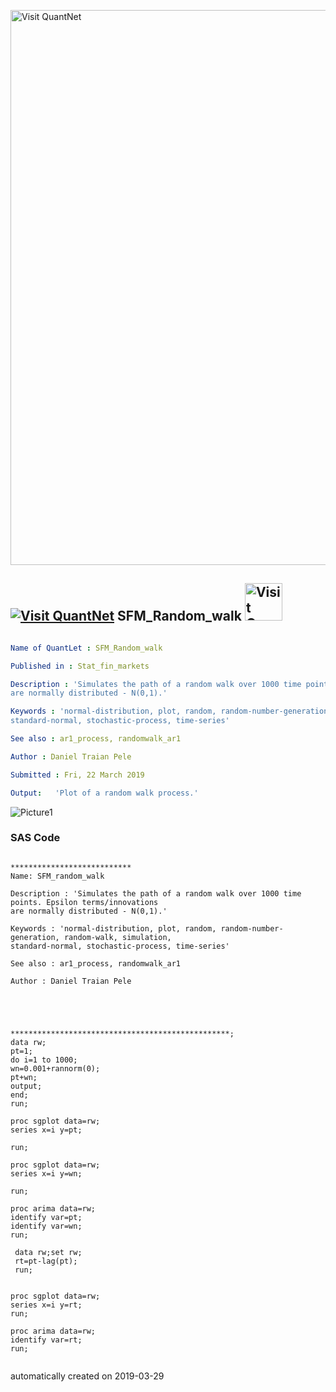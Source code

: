 [<img src="https://github.com/QuantLet/Styleguide-and-FAQ/blob/master/pictures/banner.png" width="888" alt="Visit QuantNet">](http://quantlet.de/)

## [<img src="https://github.com/QuantLet/Styleguide-and-FAQ/blob/master/pictures/qloqo.png" alt="Visit QuantNet">](http://quantlet.de/) **SFM_Random_walk** [<img src="https://github.com/QuantLet/Styleguide-and-FAQ/blob/master/pictures/QN2.png" width="60" alt="Visit QuantNet 2.0">](http://quantlet.de/)

```yaml

Name of QuantLet : SFM_Random_walk

Published in : Stat_fin_markets

Description : 'Simulates the path of a random walk over 1000 time points. Epsilon terms/innovations
are normally distributed - N(0,1).'

Keywords : 'normal-distribution, plot, random, random-number-generation, random-walk, simulation,
standard-normal, stochastic-process, time-series'

See also : ar1_process, randomwalk_ar1

Author : Daniel Traian Pele

Submitted : Fri, 22 March 2019

Output:   'Plot of a random walk process.'


```

![Picture1](random_walk.png)

### SAS Code
```sas

***************************
Name: SFM_random_walk

Description : 'Simulates the path of a random walk over 1000 time points. Epsilon terms/innovations
are normally distributed - N(0,1).'

Keywords : 'normal-distribution, plot, random, random-number-generation, random-walk, simulation,
standard-normal, stochastic-process, time-series'

See also : ar1_process, randomwalk_ar1

Author : Daniel Traian Pele





*************************************************;
data rw;
pt=1;
do i=1 to 1000;
wn=0.001+rannorm(0);
pt+wn;
output;
end;
run;

proc sgplot data=rw;
series x=i y=pt;

run;

proc sgplot data=rw;
series x=i y=wn;

run;

proc arima data=rw;
identify var=pt;
identify var=wn;
run;
 
 data rw;set rw;
 rt=pt-lag(pt);
 run;
 
 
proc sgplot data=rw;
series x=i y=rt;
run;

proc arima data=rw;
identify var=rt;
run;


```

automatically created on 2019-03-29